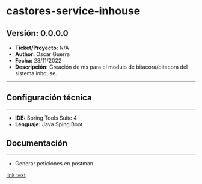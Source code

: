 # castores-service-inhouse

## Versión: 0.0.0.0
- __Ticket/Proyecto:__ N/A
- __Author:__  Oscar Guerra
- __Fecha:__ 28/11/2022
- __Descripción:__ Creación de ms para el modulo de bitacora/bitacora del sistema inhouse.
--------

## Configuración técnica
-------------
- __IDE:__ Spring Tools Suite 4
- __Lenguaje:__ Java Sping Boot

## Documentación
-------------
- Generar peticiones en postman

[link text](article-name.md)
